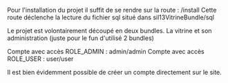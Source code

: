 Pour l'installation du projet il suffit de se rendre sur la route : /install
Cette route déclenche la lecture du fichier sql situé dans sil13VitrineBundle/sql

Le projet est volontairement découpé en deux bundles.
La vitrine et son administration (juste pour le fun d'utilisé 2 bundles)

Compte avec accès ROLE_ADMIN : admin/admin
Compte avec accès ROLE_USER : user/user

Il est bien évidemment possible de créer un compte directement sur le site.

